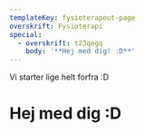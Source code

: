 ```yaml
---
templateKey: fysioterapeut-page
overskrift: Fysioterapi
special:
  - overskrift: t23qegq
    body: '**Hej med dig! :D**'
---
```

Vi starter lige helt forfra :D

# Hej med dig :D

